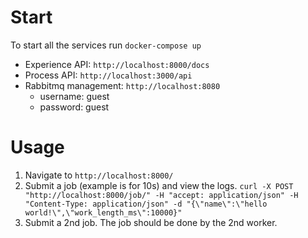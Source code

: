 # Start 
To start all the services run `docker-compose up`
* Experience API: `http://localhost:8000/docs`
* Process API: `http://localhost:3000/api`
* Rabbitmq management: `http://localhost:8080`
    * username: guest
    * password: guest

# Usage
1. Navigate to `http://localhost:8000/`
2. Submit a job (example is for 10s) and view the logs.
`curl -X POST "http://localhost:8000/job/" -H "accept: application/json" -H "Content-Type: application/json" -d "{\"name\":\"hello world!\",\"work_length_ms\":10000}"`
3. Submit a 2nd job. The job should be done by the 2nd worker.